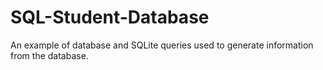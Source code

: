 # SQL-Student-Database
 
An example of database and SQLite queries used to generate information from the database.
